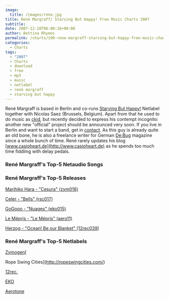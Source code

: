 ```yaml
---
image:
  title: /images/rene.jpg
title: René Margraff/ Starving But Happy! Free Music Charts 2007
subtitle: 
date: 2007-12-18T06:00:28+00:00
author: Bettina Rhymes
permalink: /charts/190-rene-margraff-starving-but-happy-free-music-charts-2007
categories:
  - Charts
tags:
  - "2007"
  - Charts
  - download
  - free
  - mp3
  - music
  - netlabel
  - rené margraff
  - starving but happy
---
```

René Margraff is based in Berlin and co-runs [Starving But Happy!](http://www.starvingbuthappy.com) Netlabel together with Nicolas Saez (Brussels, Belgium). Apart from that he used to do music as [ckid](http://ckid.de/), but recently decided to express his contempt incognito: another new "official" project should be announced very soon. If you live in Berlin and want to start a band, get in [contact](mailto:hey[at]ckid[dot]de). As this guy is already quite an old bone, he is also a freelance writer for German [De:Bug](http://www.de-bug.de) magazine since a whole bunch of time. René rarely updates his blog [www.casioheart.de](http://www.casioheart.de) as he spends too much time fiddling with delay pedals.<!--more-->

### René Margraff's Top-5 Netaudio Songs

### René Margraff's Top-5 Releases

[Marihiko Hara - "Cesura" (zym016)](http://www.zymogen.net/releases/zym016/)
  
[Celer - "Bells" (rsc017)](http://ropeswingcities.com/?p=94)
  
[GoGooo - "Nuages" (eko015)](http://www.ekonetlabel.com/fiche_release.php?id=15)
  
[Le Mépris - "Le Mépris" (aero11)](http://aerotone.300l600.de/index.php?id=2,95,0,0,1,0)
  
[Herzog - "Ocean! Be our Blanket" (12rec039)](http://www.12rec.net/Release_Herzog_039.htm)

### René Margraff's Top-5 Netlabels

 [Zymogen](http://www.zymogen.net/)[
  
Rope Swing Cities](http://ropeswingcities.com/)
  
 [12rec.](http://www.12rec.net) 
  
 [EKO](http://www.ekonetlabel.com/)
  
 [Aerotone](http://www.aerotone.net)